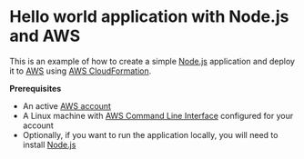 # Hello world application with Node.js and AWS
This is an example of how to create a simple [Node.js](http://nodejs.org) application and deploy it to [AWS](https://aws.amazon.com/) using [AWS CloudFormation](https://aws.amazon.com/pt/cloudformation/).

**Prerequisites**
- An active [AWS account](https://aws.amazon.com/premiumsupport/knowledge-center/create-and-activate-aws-account/)
- A Linux machine with [AWS Command Line Interface](https://aws.amazon.com/cli/) configured for your account
- Optionally, if you want to run the application locally, you will need to install [Node.js](https://nodejs.org/en/download/package-manager/)

